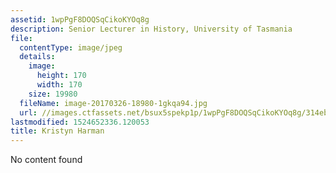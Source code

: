 ```yaml
---
assetid: 1wpPgF8DOQSqCikoKYOq8g
description: Senior Lecturer in History, University of Tasmania
file:
  contentType: image/jpeg
  details:
    image:
      height: 170
      width: 170
    size: 19980
  fileName: image-20170326-18980-1gkqa94.jpg
  url: //images.ctfassets.net/bsux5spekp1p/1wpPgF8DOQSqCikoKYOq8g/314ebd9e49b829c665fef231e142c76c/image-20170326-18980-1gkqa94.jpg
lastmodified: 1524652336.120053
title: Kristyn Harman
---
```

No content found